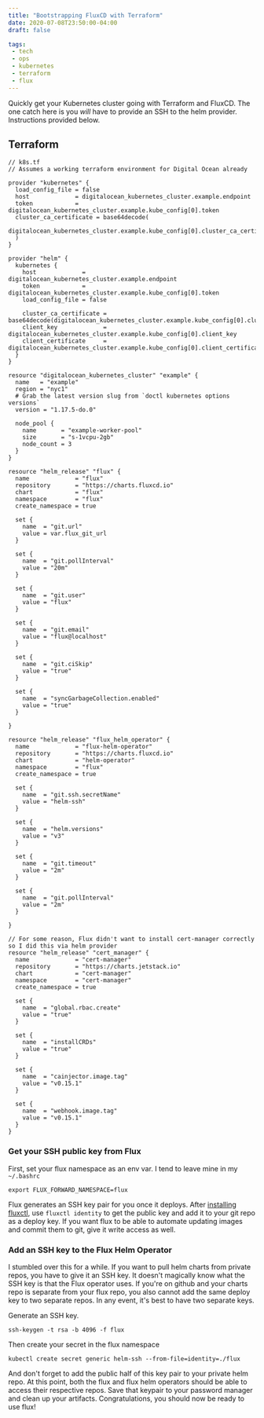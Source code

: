```yaml
---
title: "Bootstrapping FluxCD with Terraform"
date: 2020-07-08T23:50:00-04:00
draft: false

tags:
 - tech
 - ops
 - kubernetes
 - terraform
 - flux
---
```


Quickly get your Kubernetes cluster going with Terraform and FluxCD. The one catch here is you _will_ have to provide an SSH to the helm provider. Instructions provided below.

## Terraform

```
// k8s.tf
// Assumes a working terraform environment for Digital Ocean already

provider "kubernetes" {
  load_config_file = false
  host             = digitalocean_kubernetes_cluster.example.endpoint
  token            = digitalocean_kubernetes_cluster.example.kube_config[0].token
  cluster_ca_certificate = base64decode(
    digitalocean_kubernetes_cluster.example.kube_config[0].cluster_ca_certificate
  )
}

provider "helm" {
  kubernetes {
    host             = digitalocean_kubernetes_cluster.example.endpoint
    token            = digitalocean_kubernetes_cluster.example.kube_config[0].token
    load_config_file = false

    cluster_ca_certificate = base64decode(digitalocean_kubernetes_cluster.example.kube_config[0].cluster_ca_certificate)
    client_key             = digitalocean_kubernetes_cluster.example.kube_config[0].client_key
    client_certificate     = digitalocean_kubernetes_cluster.example.kube_config[0].client_certificate
  }
}

resource "digitalocean_kubernetes_cluster" "example" {
  name   = "example"
  region = "nyc1"
  # Grab the latest version slug from `doctl kubernetes options versions`
  version = "1.17.5-do.0"

  node_pool {
    name       = "example-worker-pool"
    size       = "s-1vcpu-2gb"
    node_count = 3
  }
}

resource "helm_release" "flux" {
  name             = "flux"
  repository       = "https://charts.fluxcd.io"
  chart            = "flux"
  namespace        = "flux"
  create_namespace = true

  set {
    name  = "git.url"
    value = var.flux_git_url
  }

  set {
    name  = "git.pollInterval"
    value = "20m"
  }

  set {
    name  = "git.user"
    value = "flux"
  }

  set {
    name  = "git.email"
    value = "flux@localhost"
  }

  set {
    name  = "git.ciSkip"
    value = "true"
  }

  set {
    name  = "syncGarbageCollection.enabled"
    value = "true"
  }

}

resource "helm_release" "flux_helm_operator" {
  name             = "flux-helm-operator"
  repository       = "https://charts.fluxcd.io"
  chart            = "helm-operator"
  namespace        = "flux"
  create_namespace = true

  set {
    name  = "git.ssh.secretName"
    value = "helm-ssh"
  }

  set {
    name  = "helm.versions"
    value = "v3"
  }

  set {
    name  = "git.timeout"
    value = "2m"
  }

  set {
    name  = "git.pollInterval"
    value = "2m"
  }

}

// For some reason, Flux didn't want to install cert-manager correctly so I did this via helm provider
resource "helm_release" "cert_manager" {
  name             = "cert-manager"
  repository       = "https://charts.jetstack.io"
  chart            = "cert-manager"
  namespace        = "cert-manager"
  create_namespace = true

  set {
    name  = "global.rbac.create"
    value = "true"
  }

  set {
    name  = "installCRDs"
    value = "true"
  }

  set {
    name  = "cainjector.image.tag"
    value = "v0.15.1"
  }

  set {
    name  = "webhook.image.tag"
    value = "v0.15.1"
  }
}
```

### Get your SSH public key from Flux
First, set your flux namespace as an env var. I tend to leave mine in my `~/.bashrc`

```
export FLUX_FORWARD_NAMESPACE=flux
```

Flux generates an SSH key pair for you once it deploys. After [installing fluxctl](https://docs.fluxcd.io/en/1.18.0/references/fluxctl.html), use `fluxctl identity` to get the public key and add it to your git repo as a deploy key. If you want flux to be able to automate updating images and commit them to git, give it write access as well.

### Add an SSH key to the Flux Helm Operator
I stumbled over this for a while. If you want to pull helm charts from private repos, you have to give it an SSH key. It doesn't magically know what the SSH key is that the Flux operator uses. If you're on github and your charts repo is separate from your flux repo, you also cannot add the same deploy key to two separate repos. In any event, it's best to have two separate keys. 

Generate an SSH key.
```
ssh-keygen -t rsa -b 4096 -f flux
```

Then create your secret in the flux namespace

```
kubectl create secret generic helm-ssh --from-file=identity=./flux
```

And don't forget to add the public half of this key pair to your private helm repo. At this point, both the flux and flux helm operators should be able to access their respective repos. Save that keypair to your password manager and clean up your artifacts. Congratulations, you should now be ready to use flux!
